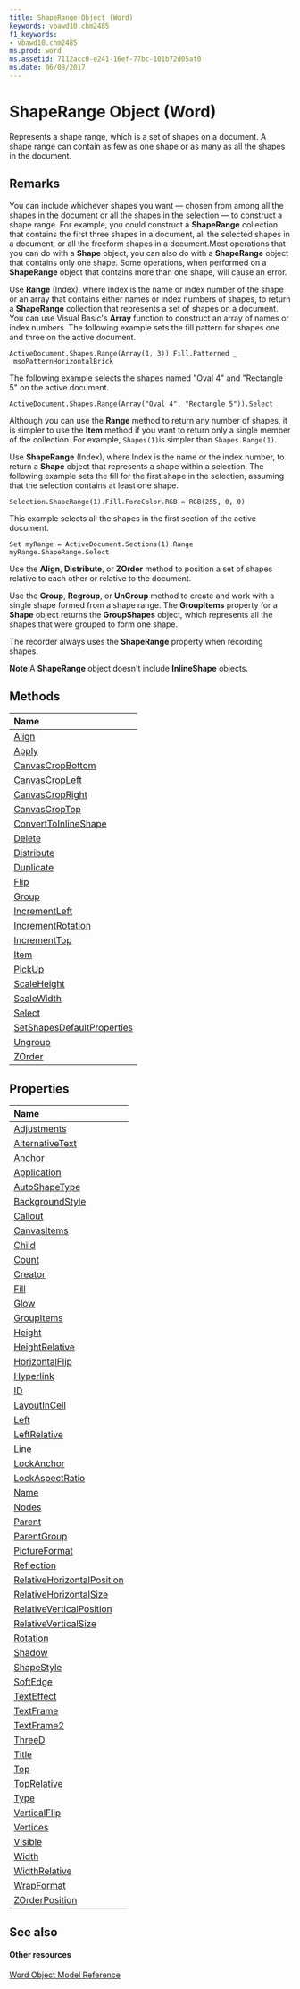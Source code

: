 ```yaml
---
title: ShapeRange Object (Word)
keywords: vbawd10.chm2485
f1_keywords:
- vbawd10.chm2485
ms.prod: word
ms.assetid: 7112acc0-e241-16ef-77bc-101b72d05af0
ms.date: 06/08/2017
---
```



# ShapeRange Object (Word)

Represents a shape range, which is a set of shapes on a document. A shape range can contain as few as one shape or as many as all the shapes in the document. 


## Remarks

You can include whichever shapes you want — chosen from among all the shapes in the document or all the shapes in the selection — to construct a shape range. For example, you could construct a  **ShapeRange** collection that contains the first three shapes in a document, all the selected shapes in a document, or all the freeform shapes in a document.Most operations that you can do with a **Shape** object, you can also do with a **ShapeRange** object that contains only one shape. Some operations, when performed on a **ShapeRange** object that contains more than one shape, will cause an error.

Use  **Range** (Index), where Index is the name or index number of the shape or an array that contains either names or index numbers of shapes, to return a **ShapeRange** collection that represents a set of shapes on a document. You can use Visual Basic's **Array** function to construct an array of names or index numbers. The following example sets the fill pattern for shapes one and three on the active document.




```
ActiveDocument.Shapes.Range(Array(1, 3)).Fill.Patterned _ 
 msoPatternHorizontalBrick
```

The following example selects the shapes named "Oval 4" and "Rectangle 5" on the active document.




```
ActiveDocument.Shapes.Range(Array("Oval 4", "Rectangle 5")).Select
```

Although you can use the  **Range** method to return any number of shapes, it is simpler to use the **Item** method if you want to return only a single member of the collection. For example, `Shapes(1)`is simpler than `Shapes.Range(1)`.

Use  **ShapeRange** (Index), where Index is the name or the index number, to return a **Shape** object that represents a shape within a selection. The following example sets the fill for the first shape in the selection, assuming that the selection contains at least one shape.




```
Selection.ShapeRange(1).Fill.ForeColor.RGB = RGB(255, 0, 0)
```

This example selects all the shapes in the first section of the active document.




```
Set myRange = ActiveDocument.Sections(1).Range 
myRange.ShapeRange.Select
```

Use the  **Align**, **Distribute**, or **ZOrder** method to position a set of shapes relative to each other or relative to the document.

Use the  **Group**, **Regroup**, or **UnGroup** method to create and work with a single shape formed from a shape range. The **GroupItems** property for a **Shape** object returns the **GroupShapes** object, which represents all the shapes that were grouped to form one shape.

The recorder always uses the  **ShapeRange** property when recording shapes.


 **Note**  A  **ShapeRange** object doesn't include **InlineShape** objects.


## Methods



|**Name**|
|:-----|
|[Align](Word.ShapeRange.Align.md)|
|[Apply](Word.ShapeRange.Apply.md)|
|[CanvasCropBottom](Word.ShapeRange.CanvasCropBottom.md)|
|[CanvasCropLeft](Word.ShapeRange.CanvasCropLeft.md)|
|[CanvasCropRight](Word.ShapeRange.CanvasCropRight.md)|
|[CanvasCropTop](Word.ShapeRange.CanvasCropTop.md)|
|[ConvertToInlineShape](Word.ShapeRange.ConvertToInlineShape.md)|
|[Delete](Word.ShapeRange.Delete.md)|
|[Distribute](Word.ShapeRange.Distribute.md)|
|[Duplicate](Word.ShapeRange.Duplicate.md)|
|[Flip](Word.ShapeRange.Flip.md)|
|[Group](Word.ShapeRange.Group.md)|
|[IncrementLeft](Word.ShapeRange.IncrementLeft.md)|
|[IncrementRotation](Word.ShapeRange.IncrementRotation.md)|
|[IncrementTop](Word.ShapeRange.IncrementTop.md)|
|[Item](Word.ShapeRange.Item.md)|
|[PickUp](Word.ShapeRange.PickUp.md)|
|[ScaleHeight](Word.ShapeRange.ScaleHeight.md)|
|[ScaleWidth](Word.ShapeRange.ScaleWidth.md)|
|[Select](Word.ShapeRange.Select.md)|
|[SetShapesDefaultProperties](Word.ShapeRange.SetShapesDefaultProperties.md)|
|[Ungroup](Word.ShapeRange.Ungroup.md)|
|[ZOrder](Word.ShapeRange.ZOrder.md)|

## Properties



|**Name**|
|:-----|
|[Adjustments](Word.ShapeRange.Adjustments.md)|
|[AlternativeText](Word.ShapeRange.AlternativeText.md)|
|[Anchor](Word.ShapeRange.Anchor.md)|
|[Application](Word.ShapeRange.Application.md)|
|[AutoShapeType](Word.ShapeRange.AutoShapeType.md)|
|[BackgroundStyle](Word.ShapeRange.BackgroundStyle.md)|
|[Callout](Word.ShapeRange.Callout.md)|
|[CanvasItems](Word.ShapeRange.CanvasItems.md)|
|[Child](Word.ShapeRange.Child.md)|
|[Count](Word.ShapeRange.Count.md)|
|[Creator](Word.ShapeRange.Creator.md)|
|[Fill](Word.ShapeRange.Fill.md)|
|[Glow](Word.ShapeRange.Glow.md)|
|[GroupItems](Word.ShapeRange.GroupItems.md)|
|[Height](Word.ShapeRange.Height.md)|
|[HeightRelative](Word.ShapeRange.HeightRelative.md)|
|[HorizontalFlip](Word.ShapeRange.HorizontalFlip.md)|
|[Hyperlink](Word.ShapeRange.Hyperlink.md)|
|[ID](Word.ShapeRange.ID.md)|
|[LayoutInCell](Word.ShapeRange.LayoutInCell.md)|
|[Left](Word.ShapeRange.Left.md)|
|[LeftRelative](Word.ShapeRange.LeftRelative.md)|
|[Line](Word.ShapeRange.Line.md)|
|[LockAnchor](Word.ShapeRange.LockAnchor.md)|
|[LockAspectRatio](Word.ShapeRange.LockAspectRatio.md)|
|[Name](Word.ShapeRange.Name.md)|
|[Nodes](Word.ShapeRange.Nodes.md)|
|[Parent](Word.ShapeRange.Parent.md)|
|[ParentGroup](Word.ShapeRange.ParentGroup.md)|
|[PictureFormat](Word.ShapeRange.PictureFormat.md)|
|[Reflection](Word.ShapeRange.Reflection.md)|
|[RelativeHorizontalPosition](Word.ShapeRange.RelativeHorizontalPosition.md)|
|[RelativeHorizontalSize](Word.ShapeRange.RelativeHorizontalSize.md)|
|[RelativeVerticalPosition](Word.ShapeRange.RelativeVerticalPosition.md)|
|[RelativeVerticalSize](Word.ShapeRange.RelativeVerticalSize.md)|
|[Rotation](Word.ShapeRange.Rotation.md)|
|[Shadow](Word.ShapeRange.Shadow.md)|
|[ShapeStyle](Word.ShapeRange.ShapeStyle.md)|
|[SoftEdge](Word.ShapeRange.SoftEdge.md)|
|[TextEffect](Word.ShapeRange.TextEffect.md)|
|[TextFrame](Word.ShapeRange.TextFrame.md)|
|[TextFrame2](Word.ShapeRange.TextFrame2.md)|
|[ThreeD](Word.ShapeRange.ThreeD.md)|
|[Title](Word.ShapeRange.Title.md)|
|[Top](Word.ShapeRange.Top.md)|
|[TopRelative](Word.ShapeRange.TopRelative.md)|
|[Type](Word.ShapeRange.Type.md)|
|[VerticalFlip](Word.ShapeRange.VerticalFlip.md)|
|[Vertices](Word.ShapeRange.Vertices.md)|
|[Visible](Word.ShapeRange.Visible.md)|
|[Width](Word.ShapeRange.Width.md)|
|[WidthRelative](Word.ShapeRange.WidthRelative.md)|
|[WrapFormat](Word.ShapeRange.WrapFormat.md)|
|[ZOrderPosition](Word.ShapeRange.ZOrderPosition.md)|

## See also


#### Other resources


[Word Object Model Reference](http://msdn.microsoft.com/library/be452561-b436-bb9b-6f94-3faa9a74a6fd%28Office.15%29.aspx)
